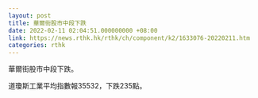 ```yaml
---
layout: post
title: 華爾街股市中段下跌
date: 2022-02-11 02:04:51.000000000 +08:00
link: https://news.rthk.hk/rthk/ch/component/k2/1633076-20220211.htm
categories: rthk
---
```


華爾街股市中段下跌。

道瓊斯工業平均指數報35532，下跌235點。
